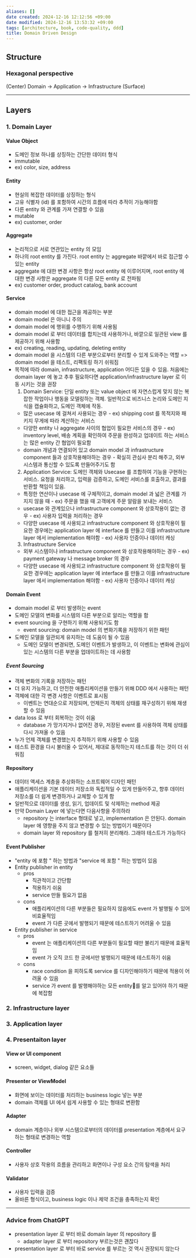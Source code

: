 ```yaml
---
aliases: []
date created: 2024-12-16 12:12:56 +09:00
date modified: 2024-12-16 13:53:32 +09:00
tags: [architecture, book, code-quality, ddd]
title: Domain Driven Design
---
```


## Structure

### Hexagonal perspective

(Center) Domain -> Application -> Infrastructure (Surface)

---
## Layers
### 1. Domain Layer
#### Value Object
- 도메인 정보 하나를 상징하는 간단한 데이터 형식
- immutable
- ex) color, size, address
#### Entity
- 현실의 복잡한 데이터를 상징하는 형식
- 고유 식별자 (id) 를 포함하여 시간의 흐름에 따라 추적이 가능해야함
- 다른 entity 와 관계를 가져 연결할 수 있음
- mutable
- ex) customer, order
#### Aggregate
- 논리적으로 서로 연관있는 entity 의 모임
- 하나의 root entity 를 가진다. root entity 는 aggregate 바깥에서 바로 접근할 수 있는 entity
- aggregate 에 대한 변경 사항은 항상 root entity 에 이루어지며, root entity 에 대한 변경 사항은 aggregate 의 다른 모든 entity 로 전파됨
- ex) customer order, product catalog, bank account
#### Service
- domain model 에 대한 접근을 제공하는 부분
- domain model 은 아니니 주의
- domain model 에 행위를 수행하기 위해 사용됨
- domain model 로 부터 데이터를 합치는데 사용하거나, 바깥으로 일관된 view 를 제공하기 위해 사용함
- ex) creating, reading, updating, deleting entity
- domain model 을 시스템의 다른 부분으로부터 분리할 수 있게 도와주는 역할 => domain model 을 테스트, 리팩토링 하기 쉬워짐
- 목적에 따라 domain, infrastructure, application 어디든 있을 수 있음. 처음에는 domain layer 에 놓고 추후 필요하다면 application/infrastructure layer 로 이동 시키는 것을 권장
	1. Domain Service: 단일 entity 또는 value object 에 자연스럽게 맞지 않는 복잡한 작업이나 행동을 모델링하는 객체. 일반적으로 비즈니스 논리와 도메인 지식을 캡슐화하고, 도메인 객체에 작동.
	 - 많은 usecase 에 걸쳐서 사용되는 경우
	  - ex) shipping cost 를 목적지와 패키지 무게에 따라 계산하는 서비스
	 - 다양한 entity 나 aggregate 사이의 협업이 필요한 서비스의 경우
	  - ex) inventory level, 배송 계획을 확인하여 주문을 완성하고 업데이트 하는 서비스는 많은 entity 간 협업이 필요함
	 - domain 개념과 연결되어 있고 domain model 과 infrastructure component 들과 상호작용해야하는 경우
	  - 확실히 관심사 분리 해주고, 외부 시스템과 통신할 수 있도록 만들어주기도 함
	2. Application Service: 도메인 객체와 Usecase 를 조합하여 기능을 구현하는 서비스. 요청을 처리하고, 입력을 검증하고, 도메인 서비스를 호출하고, 결과를 반환할 책임이 있음.
	 - 특정한 연산이나 usecase 에 구체적이고, domain model 과 넓은 관계를 가지지 않을 때
	  - ex) 주문을 했을 때 고객에게 주문 알람을 보내는 서비스
	 - usecase 와 관계있으나 infrastructure component 와 상호작용이 없는 경우
	  - ex) 사용자 입력을 처리하는 경우
	 - 다양한 usecase 에 사용되고 infrastructure component 와 상호작용이 필요한 경우에는 application layer 에 interface 를 만들고 이를 infrastructure layer 에서 implementation 해야함
	  - ex) 사용자 인증이나 데이터 캐싱
	3. Infrastructure Service
	 - 외부 시스템이나 infrastructure component 와 상호작용해야하는 경우
	  - ex) payment gateway 나 message broker 의 경우
	 - 다양한 usecase 에 사용되고 infrastructure component 와 상호작용이 필요한 경우에는 application layer 에 interface 를 만들고 이를 infrastructure layer 에서 implementation 해야함
	  - ex) 사용자 인증이나 데이터 캐싱
#### Domain Event
- domain model 로 부터 발생하는 event
- 도메인 모델의 변화를 시스템의 다른 부분으로 알리는 역할을 함
- event sourcing 을 구현하기 위해 사용되기도 함
	- event sourcing: domain model 의 변화기록을 저장하기 위한 패턴
- 도메인 모델을 일관되게 유지하는 데 도움이 될 수 있음
	- 도메인 모델이 변경되면, 도메인 이벤트가 발생하고, 이 이벤트는 변화에 관심이 있는 시스템의 다른 부분을 업데이트하는 데 사용함

##### Event Sourcing
- 객체 변화의 기록을 저장하는 패턴
- 더 유지 가능하고, 더 안전한 애플리케이션을 만들기 위해 DDD 에서 사용하는 패턴
- 객체에 대한 각 변경 사항은 이벤트로 표시됨
	- 이벤트는 연대순으로 저장되며, 언제든지 객체의 상태를 재구성하기 위해 재생할 수 있음
 - data loss 로 부터 회복하는 것이 쉬움
	 - database 가 망가지거나 없어진 경우, 저장된 event 를 사용하여 객체 상태를 다시 가져올 수 있음
  - 누가 언제 객체를 변경했는지 추적하기 위해 사용할 수 있음
  - 테스트 환경을 다시 불러올 수 있어서, 제대로 동작하는지 테스트를 하는 것이 더 쉬워짐

#### Repository
- 데이터 액세스 계층을 추상화하는 소프트웨어 디자인 패턴
- 애플리케이션을 기본 데이터 저장소와 독립적일 수 있게 만들어주고, 향후 데이터 저장소를 더 쉽게 변경하거나 교체할 수 있게 함
- 일반적으로 데이터를 생성, 읽기, 업데이트 및 삭제하는 method 제공
- 만약 Domain Layer 에 넣는다면 다음사항을 주의하라
	- repository 는 interface 형태로 넣고, implementation 은 안된다. domain layer 에 영향을 주지 않고 변경할 수 있는 방법이기 때문이다
	- domain layer 와 repository 를 철저히 분리해라. 그래야 테스트가 가능하다

#### Event Publisher
- "entity 에 포함 " 하는 방법과 "service 에 포함 " 하는 방법이 있음
- Entity publisher in entity
	- pros
		- 직관적이고 간단함
		- 적용하기 쉬움
		- service 만들 필요가 없음
	- cons
		- 애플리케이션의 다른 부분들은 필요하지 않음에도 event 가 발행될 수 있어 비효율적임
		- event 가 다른 곳에서 발행되기 때문에 테스트하기 어려울 수 있음
- Entity publisher in service
	- pros
		- event 는 애플리케이션의 다른 부분들이 필요할 때만 불리기 때문에 효율적임
		- event 가 오직 코드 한 곳에서만 발행되기 때문에 테스트하기 쉬움
	- cons
		- race condition 을 피하도록 service 를 디자인해야하기 때문에 적용이 어려울 수 있음
		- service 가 event 를 발행해야하는 모든 entity를 알고 있어야 하기 때문에 복잡함
### 2. Infrastructure layer

### 3. Application layer

### 4. Presentaiton layer

#### View or UI component
- screen, widget, dialog 같은 요소들
#### Presenter or ViewModel
- 화면에 보이는 데이터를 처리하는 business logic 넣는 부분
- domain 객체를 UI 에서 쉽게 사용할 수 있는 형태로 변환함
#### Adapter
- domain 계층이나 외부 시스템으로부터의 데이터를 presentation 계층에서 요구하는 형태로 변경하는 역할
#### Controller
- 사용자 상호 작용의 흐름을 관리하고 화면이나 구성 요소 간의 탐색을 처리
#### Validator
- 사용자 입력을 검증
- 올바른 형식이고, business logic 이나 제약 조건을 충족하는지 확인
---
### Advice from ChatGPT
- presentation layer 로 부터 바로 domain layer 의 repository 를
	- adapter layer 로 부터 repository 부르는것은 괜찮다
 - presentation layer 로 부터 바로 service 를 부르는 것 역시 권장되지 않는다
